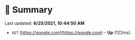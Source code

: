 # 📖 Summary
Last updated: **6/25/2021, 10:44:50 AM**

- `GET` [https://google.com](https://google.com) - **Up** (122ms)
